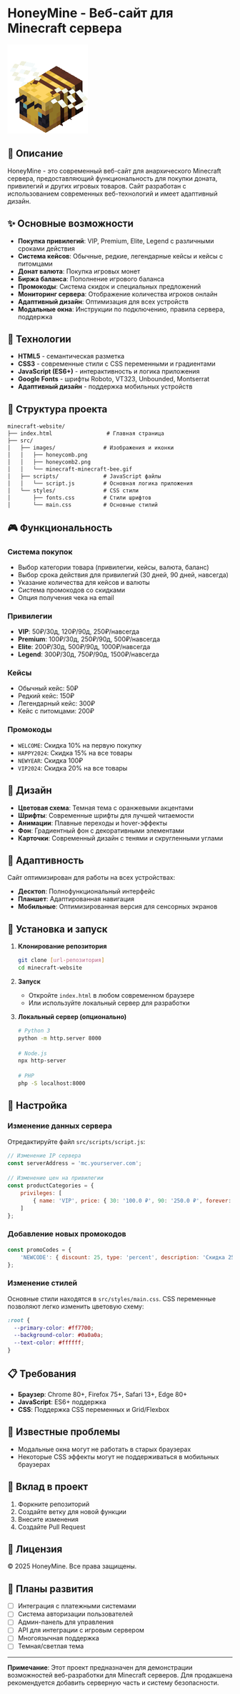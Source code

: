 # HoneyMine - Веб-сайт для Minecraft сервера

![HoneyMine Logo](src/images/minecraft-minecraft-bee.gif)

## 📖 Описание

HoneyMine - это современный веб-сайт для анархического Minecraft сервера, предоставляющий функциональность для покупки доната, привилегий и других игровых товаров. Сайт разработан с использованием современных веб-технологий и имеет адаптивный дизайн.

## ✨ Основные возможности

- **Покупка привилегий**: VIP, Premium, Elite, Legend с различными сроками действия
- **Система кейсов**: Обычные, редкие, легендарные кейсы и кейсы с питомцами
- **Донат валюта**: Покупка игровых монет
- **Биржа баланса**: Пополнение игрового баланса
- **Промокоды**: Система скидок и специальных предложений
- **Мониторинг сервера**: Отображение количества игроков онлайн
- **Адаптивный дизайн**: Оптимизация для всех устройств
- **Модальные окна**: Инструкции по подключению, правила сервера, поддержка

## 🚀 Технологии

- **HTML5** - семантическая разметка
- **CSS3** - современные стили с CSS переменными и градиентами
- **JavaScript (ES6+)** - интерактивность и логика приложения
- **Google Fonts** - шрифты Roboto, VT323, Unbounded, Montserrat
- **Адаптивный дизайн** - поддержка мобильных устройств

## 📁 Структура проекта

```
minecraft-website/
├── index.html                 # Главная страница
├── src/
│   ├── images/               # Изображения и иконки
│   │   ├── honeycomb.png
│   │   ├── honeycomb2.png
│   │   └── minecraft-minecraft-bee.gif
│   ├── scripts/              # JavaScript файлы
│   │   └── script.js         # Основная логика приложения
│   └── styles/               # CSS стили
│       ├── fonts.css         # Стили шрифтов
│       └── main.css          # Основные стилий
```

## 🎮 Функциональность

### Система покупок
- Выбор категории товара (привилегии, кейсы, валюта, баланс)
- Выбор срока действия для привилегий (30 дней, 90 дней, навсегда)
- Указание количества для кейсов и валюты
- Система промокодов со скидками
- Опция получения чека на email

### Привилегии
- **VIP**: 50₽/30д, 120₽/90д, 250₽/навсегда
- **Premium**: 100₽/30д, 250₽/90д, 500₽/навсегда
- **Elite**: 200₽/30д, 500₽/90д, 1000₽/навсегда
- **Legend**: 300₽/30д, 750₽/90д, 1500₽/навсегда

### Кейсы
- Обычный кейс: 50₽
- Редкий кейс: 150₽
- Легендарный кейс: 300₽
- Кейс с питомцами: 200₽

### Промокоды
- `WELCOME`: Скидка 10% на первую покупку
- `HAPPY2024`: Скидка 15% на все товары
- `NEWYEAR`: Скидка 100₽
- `VIP2024`: Скидка 20% на все товары

## 🎨 Дизайн

- **Цветовая схема**: Темная тема с оранжевыми акцентами
- **Шрифты**: Современные шрифты для лучшей читаемости
- **Анимации**: Плавные переходы и hover-эффекты
- **Фон**: Градиентный фон с декоративными элементами
- **Карточки**: Современный дизайн с тенями и скругленными углами

## 📱 Адаптивность

Сайт оптимизирован для работы на всех устройствах:
- **Десктоп**: Полнофункциональный интерфейс
- **Планшет**: Адаптированная навигация
- **Мобильные**: Оптимизированная версия для сенсорных экранов

## 🚀 Установка и запуск

1. **Клонирование репозитория**
   ```bash
   git clone [url-репозитория]
   cd minecraft-website
   ```

2. **Запуск**
   - Откройте `index.html` в любом современном браузере
   - Или используйте локальный сервер для разработки

3. **Локальный сервер (опционально)**
   ```bash
   # Python 3
   python -m http.server 8000
   
   # Node.js
   npx http-server
   
   # PHP
   php -S localhost:8000
   ```

## 🔧 Настройка

### Изменение данных сервера
Отредактируйте файл `src/scripts/script.js`:
```javascript
// Изменение IP сервера
const serverAddress = 'mc.yourserver.com';

// Изменение цен на привилегии
const productCategories = {
    privileges: [
        { name: 'VIP', price: { 30: '100.0 ₽', 90: '250.0 ₽', forever: '500.0 ₽' } }
    ]
};
```

### Добавление новых промокодов
```javascript
const promoCodes = {
    'NEWCODE': { discount: 25, type: 'percent', description: 'Скидка 25%' }
};
```

### Изменение стилей
Основные стили находятся в `src/styles/main.css`. CSS переменные позволяют легко изменить цветовую схему:
```css
:root {
  --primary-color: #ff7700;
  --background-color: #0a0a0a;
  --text-color: #ffffff;
}
```

## 📋 Требования

- **Браузер**: Chrome 80+, Firefox 75+, Safari 13+, Edge 80+
- **JavaScript**: ES6+ поддержка
- **CSS**: Поддержка CSS переменных и Grid/Flexbox

## 🐛 Известные проблемы

- Модальные окна могут не работать в старых браузерах
- Некоторые CSS эффекты могут не поддерживаться в мобильных браузерах

## 🤝 Вклад в проект

1. Форкните репозиторий
2. Создайте ветку для новой функции
3. Внесите изменения
4. Создайте Pull Request

## 📄 Лицензия

© 2025 HoneyMine. Все права защищены.

## 🔮 Планы развития

- [ ] Интеграция с платежными системами
- [ ] Система авторизации пользователей
- [ ] Админ-панель для управления
- [ ] API для интеграции с игровым сервером
- [ ] Многоязычная поддержка
- [ ] Темная/светлая тема

---

**Примечание**: Этот проект предназначен для демонстрации возможностей веб-разработки для Minecraft серверов. Для продакшена рекомендуется добавить серверную часть и систему безопасности.
